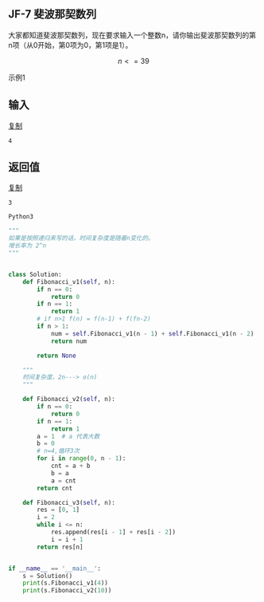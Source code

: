 ## JF-7 斐波那契数列

大家都知道斐波那契数列，现在要求输入一个整数n，请你输出斐波那契数列的第n项（从0开始，第0项为0，第1项是1）。

$$n<=39$$



示例1

## 输入

[复制](javascript:void(0);)

```
4
```

## 返回值

[复制](javascript:void(0);)

```
3
```

`Python3`

```python
"""
如果是按照递归来写的话，时间复杂度是随着n变化的。
增长率为 2^n
"""


class Solution:
    def Fibonacci_v1(self, n):
        if n == 0:
            return 0
        if n == 1:
            return 1
        # if n>1 f(n) = f(n-1) + f(fn-2)
        if n > 1:
            num = self.Fibonacci_v1(n - 1) + self.Fibonacci_v1(n - 2)
            return num

        return None

    """
    时间复杂度，2n---> o(n)
    """

    def Fibonacci_v2(self, n):
        if n == 0:
            return 0
        if n == 1:
            return 1
        a = 1  # a 代表大数
        b = 0
        # n=4,循环3次
        for i in range(0, n - 1):
            cnt = a + b
            b = a
            a = cnt
        return cnt

    def Fibonacci_v3(self, n):
        res = [0, 1]
        i = 2
        while i <= n:
            res.append(res[i - 1] + res[i - 2])
            i = i + 1
        return res[n]


if __name__ == '__main__':
    s = Solution()
    print(s.Fibonacci_v1(4))
    print(s.Fibonacci_v2(10))


